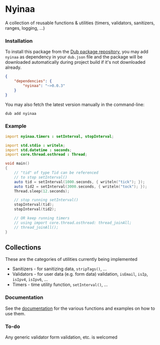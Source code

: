# Nyinaa

A collection of reusable functions & utilities (timers, validators, sanitizers, ranges, logging, ...)

### Installation
To install this package from the [Dub package repository](https://code.dlang.org), you may add `nyinaa` as dependency in your `dub.json` file and the package will be downloaded automatically during project build if it's not downloaded already.

```json
{
    "dependencies": {
        "nyinaa": "~>0.0.3"
    }
}
```

You may also fetch the latest version manually in the command-line:

```sh
dub add nyinaa
```

### Example

```d
import nyinaa.timers : setInterval, stopInterval;

import std.stdio : writeln;
import std.datetime : seconds;
import core.thread.osthread : Thread;

void main()
{
	// "tid" of type Tid can be referenced 
	// to stop setInterval()
	auto tid = setInterval(1000.seconds, { writeln("tick"); });
	auto tid2 = setInterval(3000.seconds, { writeln("tock"); });
	Thread.sleep(12.seconds);

	// stop running setInterval()
	stopInterval(tid);
	stopInterval(tid2);

	// OR keep running timers
	// using import core.thread.osthread: thread_joinAll;
    // thread_joinAll();
}
```
## Collections
These are the categories of utilities currently being implemented

* Sanitizers - for sanitizing data, `stripTags()`, ...
* Validators - for user data (e.g. form data) validation, `isEmail`, `isIp`, `isIpv4`, `isIpv6`, ...
* Timers - time utility function, `setInterval()`, ...

### Documentation
See the [documentation](https://nyinaa.dpldocs.info/nyinaa.html) for the various functions and examples on how to use them.

### To-do
Any generic validator form validation, etc. is welcomed

